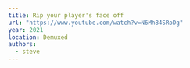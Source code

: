 ```yaml
---
title: Rip your player's face off
url: "https://www.youtube.com/watch?v=N6Mh84SRoDg"
year: 2021
location: Demuxed
authors:
  - steve
---
```

